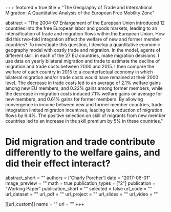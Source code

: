 
+++
featured = true
title = "The Geography of Trade and International Migration: A Quantitative Analysis of the European Free Mobility Zone"

abstract = "The 2004-07 Enlargement of the European Union introduced 12 countries into the free European labor and goods markets, leading to an intensification of trade and migration flows within the European Union. How did this two-fold integration affect the welfare of new and former member countries?  To investigate this question, I develop a quantitative economic geography model with costly trade and migration. In the model, agents of different skill, in each of the 27 EU countries, make migration decisions. I use data on yearly bilateral migration and trade to estimate the decline of migration and trade costs between 2000 and 2015. I then compare the welfare of each country in 2015 to a counterfactual economy in which bilateral migration and/or trade costs would have remained at their 2000 level. The decrease in trade costs led to an average of 2.1% welfare gains among new EU members, and 0.22% gains among former members, while the decrease in migration costs induced 7.1% welfare gains on average for new members, and 0.61% gains for former members. By allowing convergence in income between new and former member countries, trade integration limited migration incentives, leading to a reduction of migration flows by 6.4%. The positive selection on skill of migrants from new member countries led to an increase in the skill premium by 5% in these countries."
# Did migration and trade contribute differently to the welfare gains, and did their effect interact?
abstract_short = ""
authors = ['Charly Porcher']
date = "2017-06-01"
image_preview = ""
math = true
publication_types = ["2"]
publication = "Working Paper"
publication_short = ""
selected = false
url_code = ""
url_dataset = ""
url_pdf = ""
url_project = ""
url_slides = ""
url_video = ""

[[url_custom]]
name = ""
url = ""
+++
